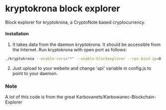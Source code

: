 # kryptokrona block explorer
Block explorer for kryptokrona, a CryptoNote based cryptocurrency.

#### Installation

1) It takes data from the daemon kryptokrona. It should be accessible from the Internet. Run kryptokrona with open port as follows:
```bash
./kryptokrona --enable-cors="*" --enable-blockexplorer --rpc-bind-ip=0.0.0.0 --rpc-bind-port=11898
```
2) Just upload to your website and change 'api' variable in config.js to point to your daemon.


### Note

A lot of this code is from the great Karbovanets/Karbowanec-Blockchain-Explorer
